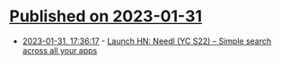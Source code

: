 # [Published on 2023-01-31](index.md)

* [2023-01-31, 17:36:17](https://news.ycombinator.com/item?id=34598406) - [Launch HN: Needl (YC S22) – Simple search across all your apps](https://news.ycombinator.com/item?id=34598406)
